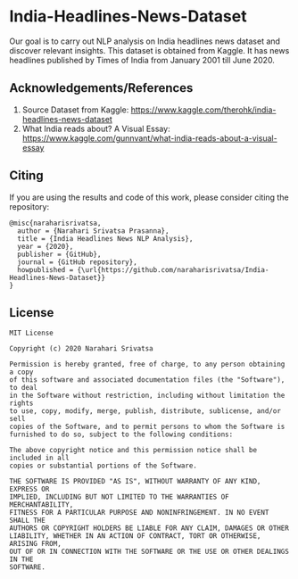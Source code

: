 # India-Headlines-News-Dataset

Our goal is to carry out NLP analysis on India headlines news dataset and discover relevant insights. This dataset is obtained from Kaggle. It has news headlines published by Times of India from January 2001 till June 2020.

## Acknowledgements/References

1. Source Dataset from Kaggle: https://www.kaggle.com/therohk/india-headlines-news-dataset
2. What India reads about? A Visual Essay: https://www.kaggle.com/gunnvant/what-india-reads-about-a-visual-essay

## Citing

If you are using the results and code of this work, please consider citing the repository:

```
@misc{naraharisrivatsa,
  author = {Narahari Srivatsa Prasanna},
  title = {India Headlines News NLP Analysis},
  year = {2020},
  publisher = {GitHub},
  journal = {GitHub repository},
  howpublished = {\url{https://github.com/naraharisrivatsa/India-Headlines-News-Dataset}}
}
```

## License

```
MIT License

Copyright (c) 2020 Narahari Srivatsa

Permission is hereby granted, free of charge, to any person obtaining a copy
of this software and associated documentation files (the "Software"), to deal
in the Software without restriction, including without limitation the rights
to use, copy, modify, merge, publish, distribute, sublicense, and/or sell
copies of the Software, and to permit persons to whom the Software is
furnished to do so, subject to the following conditions:

The above copyright notice and this permission notice shall be included in all
copies or substantial portions of the Software.

THE SOFTWARE IS PROVIDED "AS IS", WITHOUT WARRANTY OF ANY KIND, EXPRESS OR
IMPLIED, INCLUDING BUT NOT LIMITED TO THE WARRANTIES OF MERCHANTABILITY,
FITNESS FOR A PARTICULAR PURPOSE AND NONINFRINGEMENT. IN NO EVENT SHALL THE
AUTHORS OR COPYRIGHT HOLDERS BE LIABLE FOR ANY CLAIM, DAMAGES OR OTHER
LIABILITY, WHETHER IN AN ACTION OF CONTRACT, TORT OR OTHERWISE, ARISING FROM,
OUT OF OR IN CONNECTION WITH THE SOFTWARE OR THE USE OR OTHER DEALINGS IN THE
SOFTWARE.

```